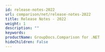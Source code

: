 ```yaml
---
id: release-notes-2022
url: comparison/net/release-notes-2022
title: Release Notes - 2022
weight: 1
description: ""
keywords: 
productName: GroupDocs.Comparison for .NET
hideChildren: False
---
```

